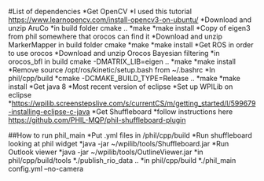 #List of dependencies
*Get OpenCV
	*I used this tutorial https://www.learnopencv.com/install-opencv3-on-ubuntu/
*Download and unzip AruCo
	*in build folder cmake ..
	*make
	*make install
*Copy of eigen3 from phil somewhere that orocos can find it
*Download and unzip MarkerMapper
	in build folder cmake
	*make
	*make install
*Get ROS in order to use orocos
*Download and unzip Orocos Bayesian filtering
	*in orocos_bfl in build cmake -DMATRIX_LIB=eigen ..
	*make
	*make install
*Remove source /opt/ros/kinetic/setup.bash from ~/.bashrc
*In phil/cpp/build
	*cmake -DCMAKE_BUILD_TYPE=Release ..
	*make
	*make install
*Get java 8
*Most recent version of eclipse
*Set up WPILib on eclipse
	*https://wpilib.screenstepslive.com/s/currentCS/m/getting_started/l/599679-installing-eclipse-c-java
*Get Shuffleboard
	*follow instructions here https://github.com/PHIL-MQP/phil-shuffleboard-plugin

##How to run phil_main
*Put .yml files in  /phil/cpp/build
*Run shuffleboard looking at phil widget
	*java -jar ~/wpilib/tools/Shuffleboard.jar
*Run Outlook viewer
	*java -jar ~/wpilib/tools/OutlineViewer.jar
*in phil/cpp/build/tools
	*./publish_rio_data ..
*in phil/cpp/build
	*./phil_main config.yml –no-camera

